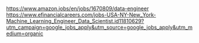 https://www.amazon.jobs/en/jobs/1670809/data-engineer
https://www.efinancialcareers.com/jobs-USA-NY-New_York-Machine_Learning_Engineer_Data_Scientist.id11810629?utm_campaign=google_jobs_apply&utm_source=google_jobs_apply&utm_medium=organic
